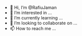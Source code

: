 - 👋 Hi, I’m @RafiuJaman
- 👀 I’m interested in ...
- 🌱 I’m currently learning ...
- 💞️ I’m looking to collaborate on ...
- 📫 How to reach me ...

<!---
RafiuJaman/RafiuJaman is a ✨ special ✨ repository because its `README.md` (this file) appears on your GitHub profile.
You can click the Preview link to take a look at your changes.
--->
